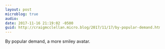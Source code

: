 ```yaml
---
layout: post
microblog: true
audio: 
date: 2017-11-16 21:19:02 -0500
guid: http://craigmcclellan.micro.blog/2017/11/17/by-popular-demand.html
---
```

By popular demand, a more smiley avatar.
